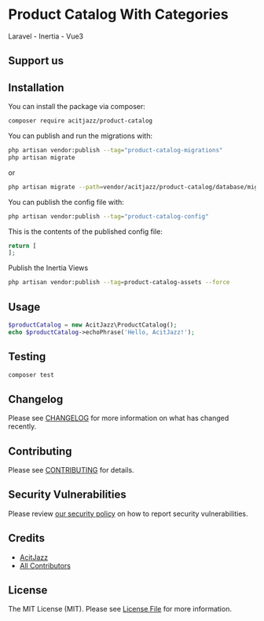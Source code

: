 # Product Catalog With Categories
Laravel - Inertia - Vue3

## Support us


## Installation

You can install the package via composer:

```bash
composer require acitjazz/product-catalog
```

You can publish and run the migrations with:

```bash
php artisan vendor:publish --tag="product-catalog-migrations"
php artisan migrate
```
or

```bash
php artisan migrate --path=vendor/acitjazz/product-catalog/database/migrations
```

You can publish the config file with:

```bash
php artisan vendor:publish --tag="product-catalog-config"
```

This is the contents of the published config file:

```php
return [
];
```

Publish the Inertia Views

```bash
php artisan vendor:publish --tag=product-catalog-assets --force
```

## Usage

```php
$productCatalog = new AcitJazz\ProductCatalog();
echo $productCatalog->echoPhrase('Hello, AcitJazz!');
```

## Testing

```bash
composer test
```

## Changelog

Please see [CHANGELOG](CHANGELOG.md) for more information on what has changed recently.

## Contributing

Please see [CONTRIBUTING](CONTRIBUTING.md) for details.

## Security Vulnerabilities

Please review [our security policy](../../security/policy) on how to report security vulnerabilities.

## Credits

- [AcitJazz](https://github.com/AcitJazz)
- [All Contributors](../../contributors)

## License

The MIT License (MIT). Please see [License File](LICENSE.md) for more information.
